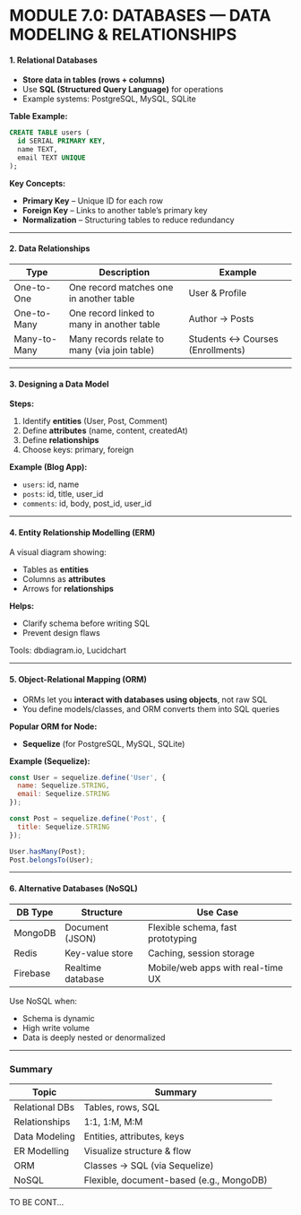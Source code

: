 # MODULE 7.0: DATABASES — DATA MODELING & RELATIONSHIPS


#### 1. Relational Databases

* **Store data in tables (rows + columns)**
* Use **SQL (Structured Query Language)** for operations
* Example systems: PostgreSQL, MySQL, SQLite

**Table Example:**

```sql
CREATE TABLE users (
  id SERIAL PRIMARY KEY,
  name TEXT,
  email TEXT UNIQUE
);
```

**Key Concepts:**

* **Primary Key** – Unique ID for each row
* **Foreign Key** – Links to another table’s primary key
* **Normalization** – Structuring tables to reduce redundancy

---

#### 2. Data Relationships

| Type         | Description                                  | Example                          |
| ------------ | -------------------------------------------- | -------------------------------- |
| One-to-One   | One record matches one in another table      | User & Profile                   |
| One-to-Many  | One record linked to many in another table   | Author → Posts                   |
| Many-to-Many | Many records relate to many (via join table) | Students ↔ Courses (Enrollments) |

---

#### 3. Designing a Data Model

**Steps:**

1. Identify **entities** (User, Post, Comment)
2. Define **attributes** (name, content, createdAt)
3. Define **relationships**
4. Choose keys: primary, foreign

**Example (Blog App):**

* `users`: id, name
* `posts`: id, title, user\_id
* `comments`: id, body, post\_id, user\_id

---

#### 4. Entity Relationship Modelling (ERM)

A visual diagram showing:

* Tables as **entities**
* Columns as **attributes**
* Arrows for **relationships**

**Helps:**

* Clarify schema before writing SQL
* Prevent design flaws

Tools: dbdiagram.io, Lucidchart

---

#### 5. Object-Relational Mapping (ORM)

* ORMs let you **interact with databases using objects**, not raw SQL
* You define models/classes, and ORM converts them into SQL queries

**Popular ORM for Node:**

* **Sequelize** (for PostgreSQL, MySQL, SQLite)

**Example (Sequelize):**

```js
const User = sequelize.define('User', {
  name: Sequelize.STRING,
  email: Sequelize.STRING
});

const Post = sequelize.define('Post', {
  title: Sequelize.STRING
});

User.hasMany(Post);
Post.belongsTo(User);
```

---

#### 6. Alternative Databases (NoSQL)

| DB Type  | Structure         | Use Case                          |
| -------- | ----------------- | --------------------------------- |
| MongoDB  | Document (JSON)   | Flexible schema, fast prototyping |
| Redis    | Key-value store   | Caching, session storage          |
| Firebase | Realtime database | Mobile/web apps with real-time UX |

Use NoSQL when:

* Schema is dynamic
* High write volume
* Data is deeply nested or denormalized

---

### Summary

| Topic          | Summary                                  |
| -------------- | ---------------------------------------- |
| Relational DBs | Tables, rows, SQL                        |
| Relationships  | 1:1, 1\:M, M\:M                          |
| Data Modeling  | Entities, attributes, keys               |
| ER Modelling   | Visualize structure & flow               |
| ORM            | Classes → SQL (via Sequelize)            |
| NoSQL          | Flexible, document-based (e.g., MongoDB) |

<footer>TO BE CONT...</footer>
